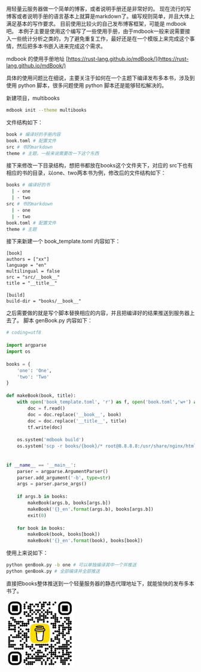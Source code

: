 用轻量云服务器做一个简单的博客，或者说明手册还是非常好的。
现在流行的写博客或者说明手册的语言基本上就算是markdown了。编写规则简单，并且大体上满足基本的写作要求。
目前使用比较火的自己发布博客框架，可能是 mdbook 吧。
本例子主要是使用这个编写了一些使用手册，由于mdbook一般来说需要接入一些统计分析之类的，为了避免重复工作，最好还是在一个模版上来完成这个事情，然后把多本书嵌入进来完成这个需求。

mdbook 的使用手册地址 [https://rust-lang.github.io/mdBook/](https://rust-lang.github.io/mdBook/)

具体的使用问题比在细说，主要关注于如何在一个主题下编译发布多本书，涉及到使用 python 脚本，很多问题使用 python 脚本还是能够轻松解决的。

新建项目，multibooks

```bash
mdbook init --theme multibooks
```

文件结构如下：

```bash
book # 编译好的手册内容
book.toml # 配置文件
src # 书的markdown
theme # 主题，一般来说需要改一下这个东西
```

接下来修改一下目录结构，想把书都放在books这个文件夹下，对应的 src下也有相应的书的目录，以one、two两本书为例，修改后的文件结构如下：

```bash
books # 编译好的书
  | - one
  | - two
src # 书的markdown
  | - one
  | - two
book.toml # 配置文件
theme # 主题
```

接下来新建一个 book_template.toml
内容如下：

```
[book]
authors = ["xx"]
language = "en"
multilingual = false
src = "src/__book__"
title = "__title__"

[build]
build-dir = "books/__book__"
```

之后需要做的就是写个脚本替换相应的内容，并且把编译好的结果推送到服务器上去了。
脚本 genBook.py 内容如下：

```python
# coding=utf8

import argparse
import os

books = {
    'one': 'One',
    'two': 'Two'
}

def makeBook(book, title):
    with open('book_template.toml', 'r') as f, open('book.toml','w+') as tf:
        doc = f.read()
        doc = doc.replace('__book__', book)
        doc = doc.replace('__title__', title)
        tf.write(doc)
    
    os.system('mdbook build')
    os.system('scp -r books/{book}/* root@8.8.8.8:/usr/share/nginx/html/books/{book}'.format(book=book))


if __name__ == '__main__':
    parser = argparse.ArgumentParser()
    parser.add_argument('-b', type=str)
    args = parser.parse_args()

    if args.b in books:
        makeBook(args.b, books[args.b])
        makeBook('{}_en'.format(args.b), books[args.b])
        exit(0)

    for book in books:
        makeBook(book, books[book])
        makeBook('{}_en'.format(book), books[book])
```

使用上来说如下：

```bash
python genBook.py -b one # 可以单独编译其中一个并推送
python genBook.py # 全部编译并全部推送
```

直接把books整体推送到一个轻量服务器的静态代理地址下，就能愉快的发布多本书了。

<img src="https://github.com/xo1988/mdbook/blob/master/bmc_qr.png" width="180">